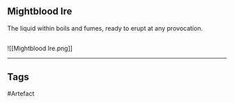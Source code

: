 ## Mightblood Ire
The liquid within boils and fumes,
ready to erupt at any provocation.
## 
![[Mightblood Ire.png]]

---
## Tags
#Artefact